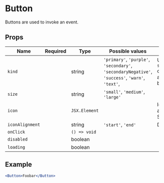 # Button

Buttons are used to invoke an event.

## Props

| Name            | Required | Type          | Possible values                                                                                 | Notes                                                            |
| --------------- | -------- | ------------- | ----------------------------------------------------------------------------------------------- | ---------------------------------------------------------------- |
| `kind`          |          | string        | `'primary'`, `'purple'`, `'secondary'`, `'secondaryNegative'`, `'success'`, `'warn'`, `'text'`, | Use `secondaryNegative` only if you have an off white background |
| `size`          |          | string        | `'small'`, `'medium'`, `'large'`                                                                |                                                                  |
| `icon`          |          | `JSX.Element` |                                                                                                 | Icon _must_ contain a height in the SVG to show up.              |
| `iconAlignment` |          | string        | `'start'`, `'end'`                                                                              | Defaults to `start`                                              |
| `onClick`       |          | `() => void`  |                                                                                                 |                                                                  |
| `disabled`      |          | boolean       |                                                                                                 |                                                                  |
| `loading`       |          | boolean       |                                                                                                 |                                                                  |

## Example

```jsx
<Button>Foobar</Button>
```

